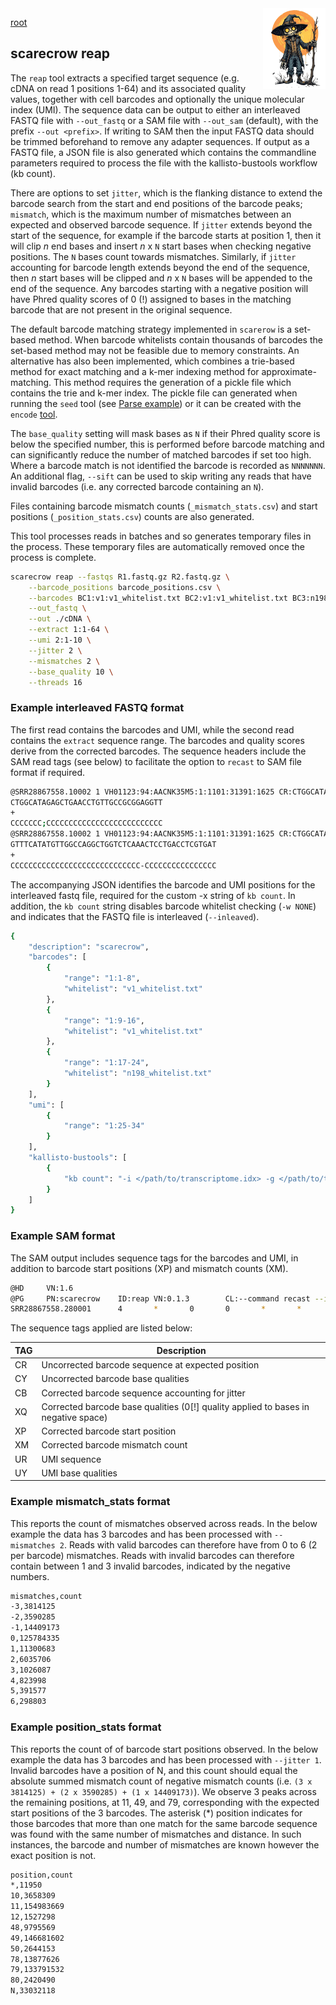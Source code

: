 <img style="float:right;width:100px;" src="../img/scarecrow.png" alt="scarecrow"/>

[root](../README.md)

## scarecrow reap
The `reap` tool extracts a specified target sequence (e.g. cDNA on read 1 positions 1-64) and its associated quality values, together with cell barcodes and optionally the unique molecular index (UMI). The sequence data can be output to either an interleaved FASTQ file with `--out_fastq` or a SAM file with `--out_sam` (default), with the prefix `--out <prefix>`. If writing to SAM then the input FASTQ data should be trimmed beforehand to remove any adapter sequences. If output as a FASTQ file, a JSON file is also generated which contains the commandline parameters required to process the file with the kallisto-bustools workflow (kb count).

There are options to set `jitter`, which is the flanking distance to extend the barcode search from the start and end positions of the barcode peaks; `mismatch`, which is the maximum number of mismatches between an expected and observed barcode sequence. If `jitter` extends beyond the start of the sequence, for example if the barcode starts at position 1, then it will clip *n* end bases and insert *n* x `N` start bases when checking negative positions. The `N` bases count towards mismatches. Similarly, if `jitter` accounting for barcode length extends beyond the end of the sequence, then *n* start bases will be clipped and *n* x `N` bases will be appended to the end of the sequence. Any barcodes starting with a negative position will have Phred quality scores of 0 (!) assigned to bases in the matching barcode that are not present in the original sequence.

The default barcode matching strategy implemented in `scarerow` is a set-based method. When barcode whitelists contain thousands of barcodes the set-based method may not be feasible due to memory constraints. An alternative has also been implemented, which combines a trie-based method for exact matching and a k-mer indexing method for approximate-matching. This method requires the generation of a pickle file which contains the trie and k-mer index. The pickle file can generated when running the `seed` tool (see [Parse example](./example_evercode.md)) or it can be created with the `encode` [tool](./toolkit_encode.md).

The `base_quality` setting will mask bases as `N` if their Phred quality score is below the specified number, this is performed before barcode matching and can significantly reduce the number of matched barcodes if set too high. Where a barcode match is not identified the barcode is recorded as `NNNNNNN`. An additional flag, `--sift` can be used to skip writing any reads that have invalid barcodes (i.e. any corrected barcode containing an `N`).

Files containing barcode mismatch counts (`_mismatch_stats.csv`) and start positions (`_position_stats.csv`) counts are also generated.

This tool processes reads in batches and so generates temporary files in the process. These temporary files are automatically removed once the process is complete.

```bash
scarecrow reap --fastqs R1.fastq.gz R2.fastq.gz \
    --barcode_positions barcode_positions.csv \
    --barcodes BC1:v1:v1_whitelist.txt BC2:v1:v1_whitelist.txt BC3:n198:n198_whitelist.txt \
    --out_fastq \
    --out ./cDNA \
    --extract 1:1-64 \
    --umi 2:1-10 \
    --jitter 2 \
    --mismatches 2 \
    --base_quality 10 \
    --threads 16
```

### Example interleaved FASTQ format

The first read contains the barcodes and UMI, while the second read contains the `extract` sequence range. The barcodes and quality scores derive from the corrected barcodes. The sequence headers include the SAM read tags (see below) to facilitate the option to `recast` to SAM file format if required.

```bash
@SRR28867558.10002 1 VH01123:94:AACNK35M5:1:1101:31391:1625 CR:CTGGCATA_GAGCTGAA_CCTGTTGC:CY:CCCCCCC;_CCCCCCCC_CCCCCCCC:CB:CTGGCATA_GAGCTGAA_CCTGTTGC:XQ:CCCCCCC;_CCCCCCCC_CCCCCCCC:XP:11_49_79:XM:0_0_0:UR:CGCGGAGGTT:UY:CCCCCCCCCC/1
CTGGCATAGAGCTGAACCTGTTGCCGCGGAGGTT
+
CCCCCCC;CCCCCCCCCCCCCCCCCCCCCCCCCC
@SRR28867558.10002 1 VH01123:94:AACNK35M5:1:1101:31391:1625 CR:CTGGCATA_GAGCTGAA_CCTGTTGC:CY:CCCCCCC;_CCCCCCCC_CCCCCCCC:CB:CTGGCATA_GAGCTGAA_CCTGTTGC:XQ:CCCCCCC;_CCCCCCCC_CCCCCCCC:XP:11_49_79:XM:0_0_0:UR:CGCGGAGGTT:UY:CCCCCCCCCC/2
GTTTCATATGTTGGCCAGGCTGGTCTCAAACTCCTGACCTCGTGAT
+
CCCCCCCCCCCCCCCCCCCCCCCCCCCCC-CCCCCCCCCCCCCCCC
```

The accompanying JSON identifies the barcode and UMI positions for the interleaved fastq file, required for the custom -x string of `kb count`. In addition, the `kb count` string disables barcode whitelist checking (`-w NONE`) and indicates that the FASTQ file is interleaved (`--inleaved`).

```bash
{
    "description": "scarecrow",
    "barcodes": [
        {
            "range": "1:1-8",
            "whitelist": "v1_whitelist.txt"
        },
        {
            "range": "1:9-16",
            "whitelist": "v1_whitelist.txt"
        },
        {
            "range": "1:17-24",
            "whitelist": "n198_whitelist.txt"
        }
    ],
    "umi": [
        {
            "range": "1:25-34"
        }
    ],
    "kallisto-bustools": [
        {
            "kb count": "-i </path/to/transcriptome.idx> -g </path/to/transcripts_to_genes> -x 0,0,8,0,8,16,0,16,24:0,24,34:1,0,0 -w NONE --h5ad --inleaved -o <outdir> ./cDNA.fastq"
        }
    ]
}
```

### Example SAM format

The SAM output includes sequence tags for the barcodes and UMI, in addition to barcode start positions (XP) and mismatch counts (XM).

```bash
@HD     VN:1.6
@PG     PN:scarecrow    ID:reap VN:0.1.3        CL:--command recast --infile ./cDNA.fastq
SRR28867558.280001      4       *       0       0       *       *       0       0       CCGTCTCGCCCGCCGCGCCGGGGAGGTGGAGCACGAGCGCACGTGTTAGGACCCGAAAGATGGTGAACTAT CCCCCCCCCCCCCCCCCCCCCCCCCCCCCCCCCCCCCCCCCCCCCCCCCCCCCCCCCCCCCCCCCCCCCCC CR:Z:GACAGTGC_ACAGATTC_TATGTGTC CY:Z:CCCCCCCC_CCCCCCCC_CCCCCCCC CB:Z:GACAGTGC_ACAGATTC_TATGTGTC XQ:Z:CCCCCCCC_CCCCCCCC_CCCCCCCC XP:Z:11_49_79   XM:Z:0_0_0      UR:Z:TTCGTAGCAC UY:Z:CCCCCCCCCC
```

The sequence tags applied are listed below:

| TAG | Description |
| --- | ----------- |
| CR  | Uncorrected barcode sequence at expected position |
| CY  | Uncorrected barcode base qualities |
| CB  | Corrected barcode sequence accounting for jitter |
| XQ  | Corrected barcode base qualities (0[!] quality applied to bases in negative space) |
| XP  | Corrected barcode start position |
| XM  | Corrected barcode mismatch count |
| UR  | UMI sequence |
| UY  | UMI base qualities |

### Example mismatch_stats format

This reports the count of mismatches observed across reads. In the below example the data has 3 barcodes and has been processed with `--mismatches 2`. Reads with valid barcodes can therefore have from 0 to 6 (2 per barcode) mismatches. Reads with invalid barcodes can therefore contain between 1 and 3 invalid barcodes, indicated by the negative numbers.

```bash
mismatches,count
-3,3814125
-2,3590285
-1,14409173
0,125784335
1,11300683
2,6035706
3,1026087
4,823998
5,391577
6,298803
```

### Example position_stats format

This reports the count of of barcode start positions observed. In the below example the data has 3 barcodes and has been processed with `--jitter 1`. Invalid barcodes have a position of N, and this count should equal the absolute summed mismatch count of negative mismatch counts (i.e. `(3 x 3814125) + (2 x 3590285) + (1 x 14409173)`). We observe 3 peaks across the remaining positions, at 11, 49, and 79, corresponding with the expected start positions of the 3 barcodes. The asterisk (*) position indicates for those barcodes that more than one match for the same barcode sequence was found with the same number of mismatches and distance. In such instances, the barcode and number of mismatches are known however the exact position is not.

```bash
position,count
*,11950
10,3658309
11,154983669
12,1527298
48,9795569
49,146681602
50,2644153
78,13877626
79,133791532
80,2420490
N,33032118
```
